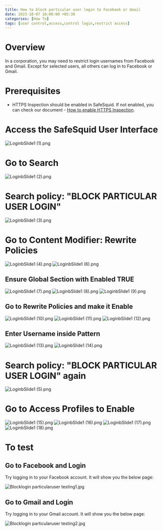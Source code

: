 ```yaml
---
title: How to block particular user login to Facebook or Gmail
date: 2023-10-07 16:00:00 +05:30
categories: [How To]
tags: [user control,access,control login,restrict access]
---
```


# Overview

In a corporation, you may need to restrict login usernames from Facebook and Gmail. Except for selected users, all others can log in to Facebook or Gmail.

# Prerequisites

  * HTTPS Inspection should be enabled in SafeSquid. If not enabled, you can check our document - [How to enable HTTPS Inspection](#).

# Access the SafeSquid User Interface

![LoginbSlide1 (1).png](LoginbSlide1%20(1).png)

# Go to Search

![LoginbSlide1 (2).png](LoginbSlide1%20(2).png)

# Search policy: "BLOCK PARTICULAR USER LOGIN"

![LoginbSlide1 (3).png](LoginbSlide1%20(3).png)

# Go to Content Modifier: Rewrite Policies

![LoginbSlide1 (4).png](LoginbSlide1%20(4).png)
![LoginbSlide1 (6).png](LoginbSlide1%20(6).png)

## Ensure Global Section with Enabled TRUE

![LoginbSlide1 (7).png](LoginbSlide1%20(7).png)
![LoginbSlide1 (8).png](LoginbSlide1%20(8).png)
![LoginbSlide1 (9).png](LoginbSlide1%20(9).png)

## Go to Rewrite Policies and make it Enable

![LoginbSlide1 (10).png](LoginbSlide1%20(10).png)
![LoginbSlide1 (11).png](LoginbSlide1%20(11).png)
![LoginbSlide1 (12).png](LoginbSlide1%20(12).png)

## Enter Username inside Pattern

![LoginbSlide1 (13).png](LoginbSlide1%20(13).png)
![LoginbSlide1 (14).png](LoginbSlide1%20(14).png)

# Search policy: "BLOCK PARTICULAR USER LOGIN" again

![LoginbSlide1 (5).png](LoginbSlide1%20(5).png)

# Go to Access Profiles to Enable

![LoginbSlide1 (15).png](LoginbSlide1%20(15).png)
![LoginbSlide1 (16).png](LoginbSlide1%20(16).png)
![LoginbSlide1 (17).png](LoginbSlide1%20(17).png)
![LoginbSlide1 (18).png](LoginbSlide1%20(18).png)

# To test

## Go to Facebook and Login

Try logging in to your Facebook account. It will show you the below page:

![Blocklogin particularuser testing1.jpg](Blocklogin%20particularuser%20testing1.jpg)

## Go to Gmail and Login

Try logging in to your Gmail account. It will show you the below page:

![Blocklogin particularuser testing2.jpg](Blocklogin%20particularuser%20testing2.jpg)
